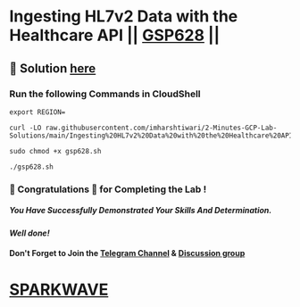 # Ingesting HL7v2 Data with the Healthcare API || [GSP628](https://www.cloudskillsboost.google/focuses/7015?parent=catalog) ||

## 🔑 Solution [here](https://youtu.be/h-EKzYYiB10)

### Run the following Commands in CloudShell
```
export REGION=
``` 
```
curl -LO raw.githubusercontent.com/imharshtiwari/2-Minutes-GCP-Lab-Solutions/main/Ingesting%20HL7v2%20Data%20with%20the%20Healthcare%20API/gsp628.sh

sudo chmod +x gsp628.sh

./gsp628.sh
```

### 🐼 Congratulations 🎉 for Completing the Lab !

##### *You Have Successfully Demonstrated Your Skills And Determination.*

#### *Well done!*

#### Don't Forget to Join the [Telegram Channel](https://t.me/sparkwave.01) & [Discussion group](https://t.me/sparkwave.01chats)

# [SPARKWAVE](https://www.youtube.com/@sparkwave.01)
